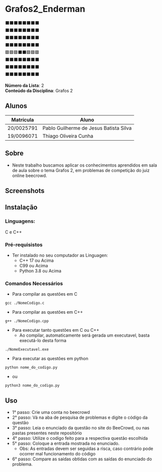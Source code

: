 # Grafos2_Enderman 
⬛⬛⬛⬛⬛⬛⬛⬛ <br>
⬛⬛⬛⬛⬛⬛⬛⬛ <br>
⬛⬛⬛⬛⬛⬛⬛⬛ <br>
⬛⬛⬛⬛⬛⬛⬛⬛ <br>
🟪🟪🟪⬛⬛🟪🟪🟪 <br>
⬛⬛⬛⬛⬛⬛⬛⬛ <br>
⬛⬛⬛⬛⬛⬛⬛⬛ <br>
⬛⬛⬛⬛⬛⬛⬛⬛ <br>

**Número da Lista**: 2 <br>
**Conteúdo da Disciplina**: Grafos 2 <br>

## Alunos
|Matrícula | Aluno |
| -- | -- |
| 20/0025791  |  Pablo Guilherme de Jesus Batista Silva |
| 19/0096071  |  Thiago Oliveira Cunha |

## Sobre 
- Neste trabalho buscamos aplicar os conhecimentos aprendidos em sala de aula sobre o tema Grafos 2, em problemas de competição do juiz online beecrowd.

## Screenshots

## Instalação 

### **Linguagens:** 
C e C++

### **Pré-requisistos**
* Ter instalado no seu computador as Linguagen:
    * C++ 17 ou Acima
    * C99 ou Acima
    * Python 3.8 ou Acima

### **Comandos Necessários**
* Para compilar as questões em C
```
gcc ./NomeCodigo.c 
```
* Para compilar as questões em C++
```
g++ ./NomeCodigo.cpp 
```
* Para executar tanto questões em C ou C++
    * Ao compilar, automaticamente será gerada um executavel, basta executá-lo desta forma
```
./NomeExecutavel.exe
```
* Para executar as questões em python
```
python nome_do_codigo.py
```

* ou
```
python3 nome_do_codigo.py
```

## Uso 

* 1° passo: Crie uma conta no beecrowd 
* 2° passo: Vá na aba de pesquisa de problemas e digite o código da questão
* 3° passo: Leia o enunciado da questão no site do BeeCrowd, ou nas pastas presentes neste repositório
* 4° passo: Utilize o codigo feito para a respectiva questão escolhida
* 5° passo: Coloque a entrada mostrada no enunciado.
    * Obs: As entradas devem ser seguidas a risca, caso contrário pode ocorrer mal funcionamento do código
* 6° passo: Compare as saídas obtidas com as saídas do enunciado do problema.
    




